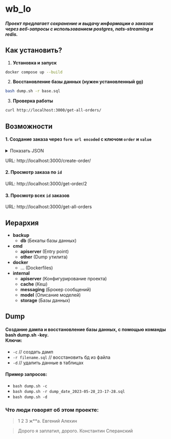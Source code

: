 # wb_lo
##### Проект предлагает сохранение и выдачу информации о заказах через веб-запросы с использованием postgres, nats-streaming и redis.

## Как установить?

1. **Установка и запуск**
```bash
docker compose up --build
```

2. **Восстановление базы данных (нужен установленный [go](https://go.dev/dl/))**
```bash
bash dump.sh -r base.sql
```

3. **Проверка работы**
```bash
curl http://localhost:3000/get-all-orders/
```

## Возможности

#### 1. Создание заказа через `form url encoded` с ключом `order` и `value` 

<details>
  <summary>Показать JSON</summary>

```json
{
  "order_uid": "39",
  "track_number": "track",
  "entry": "BIILLLO",
  "delivery": {
    "ID": 64,
    "name": "Test Testov",
    "phone": "+9720000000",
    "zip": "2639809",
    "city": "Kiryat Mozkin",
    "address": "Ploshad Mira 15",
    "region": "Kraiot",
    "email": "test@gmail.com"
  },
  "payment": {
    "ID": 44,
    "transaction": "b563feb7b2b84b6test",
    "request_id": "",
    "currency": "USD",
    "provider": "wbpay",
    "amount": 1817,
    "payment_dt": 1637907727,
    "bank": "alpha",
    "delivery_cost": 1500,
    "goods_total": 317,
    "custom_fee": 0
  },
  "items": [
    {
      "ID": 27,
      "chrt_id": 9934930,
      "track_number": "WBILMTESTTRACK",
      "price": 453,
      "rid": "ab4219087a764ae0btest",
      "name": "Mascaras",
      "sale": 30,
      "size": "0",
      "total_price": 317,
      "nm_id": 2389212,
      "brand": "Vivienne Sabo",
      "status": 202
    }
  ],
  "locale": "en",
  "internal_signature": "",
  "customer_id": "test",
  "delivery_service": "meest",
  "shardkey": "9",
  "sm_id": 99,
  "date_created": "2021-11-26T06:22:19Z",
  "oof_shard": "1"
}
```

</details>

URL: http://localhost:3000/create-order/

#### 2. Просмотр заказа по `id`
URL: http://localhost:3000/get-order/2

#### 3. Просмотр всех `id` заказов

URL: http://localhost:3000/get-all-orders

## Иерархия

- **backup**
    - **db** (Бекапы базы данных)
- **cmd**
  - **apiserver** (Entry point)
  - **other** (Dump утилита)
- **docker**
  - ... (Dockerfiles)
- **internal**
  - **apiserver** (Конфигурирование проекта)
  - **cache** (Кеш)
  - **messaging** (Брокер сообщений)
  - **model** (Описание моделей)
  - **storage** (Базы данных)

## Dump

#### Создание дампа и восстановление базы данных, с помощью команды bash dump.sh -key.<br> Ключи: 
- `-c` // создать дамп
- `-r filename.sql` // восстановить бд из файла
- `-d` // удалить данные в таблицах

#### Пример запросов:
- `bash dump.sh -c`
- `bash dump.sh -r dump_date_2023-05-28_23-17-28.sql`
- `bash dump.sh -d`

### Что люди говорят об этом проекте:
> 1 2 3 ж**а. Евгений Алехин<br>

> Дорого я заплатил, дорого. Константин Сперанский<br>